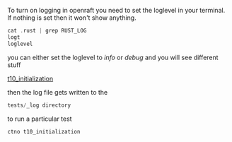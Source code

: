
To turn on logging in openraft you need to set the loglevel in your terminal.   
If nothing is set then it won't show anything.

```rust
cat .rust | grep RUST_LOG
logt
loglevel
```

you can either set the loglevel to *info* or *debug* and you will see different stuff   

[t10_initialization](https://github.com/datafuselabs/openraft/blob/main/tests/tests/life_cycle/t10_initialization.rs)

then the log file gets written to the

```rust
tests/_log directory
```

to run a particular test

```rust
ctno t10_initialization
```
